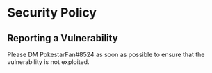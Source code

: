 # Security Policy

## Reporting a Vulnerability

Please DM PokestarFan#8524 as soon as possible to ensure that the vulnerability is not exploited.
